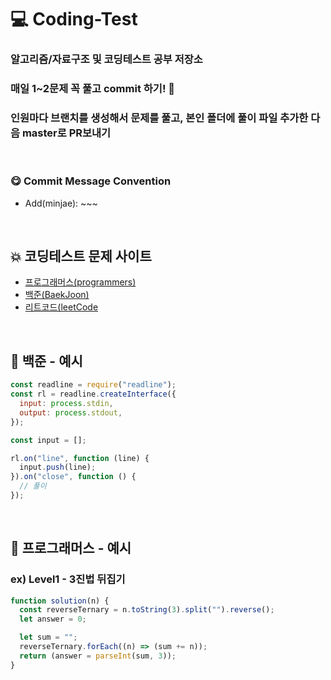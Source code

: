 # 💻 Coding-Test

### 알고리즘/자료구조 및 코딩테스트 공부 저장소

### 매일 1~2문제 꼭 풀고 commit 하기! 😤

### 인원마다 브랜치를 생성해서 문제를 풀고, 본인 폴더에 풀이 파일 추가한 다음 master로 PR보내기

<br />

### 😋 Commit Message Convention

- Add(minjae): ~~~

<br />

## 💥 코딩테스트 문제 사이트

- [프로그래머스(programmers)](https://programmers.co.kr/)
- [백준(BaekJoon)](https://www.acmicpc.net/)
- [리트코드(leetCode](https://leetcode.com/)

<br />

## 🏃 백준 - 예시

```javascript
const readline = require("readline");
const rl = readline.createInterface({
  input: process.stdin,
  output: process.stdout,
});

const input = [];

rl.on("line", function (line) {
  input.push(line);
}).on("close", function () {
  // 풀이
});
```

<br />

## 🏃 프로그래머스 - 예시

### ex) Level1 - 3진법 뒤집기

```javascript
function solution(n) {
  const reverseTernary = n.toString(3).split("").reverse();
  let answer = 0;

  let sum = "";
  reverseTernary.forEach((n) => (sum += n));
  return (answer = parseInt(sum, 3));
}
```

<br />
